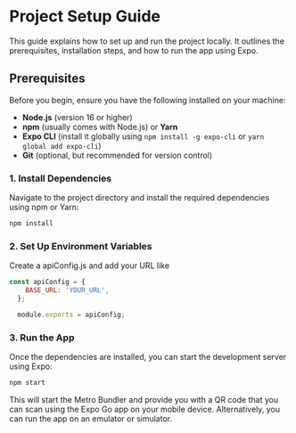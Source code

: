 # Project Setup Guide

This guide explains how to set up and run the project locally. It outlines the prerequisites, installation steps, and how to run the app using Expo.

## Prerequisites

Before you begin, ensure you have the following installed on your machine:

- **Node.js** (version 16 or higher)
- **npm** (usually comes with Node.js) or **Yarn**
- **Expo CLI** (install it globally using `npm install -g expo-cli` or `yarn global add expo-cli`)
- **Git** (optional, but recommended for version control)

### 1. Install Dependencies

Navigate to the project directory and install the required dependencies using npm or Yarn:

```bash
npm install
```

### 2. Set Up Environment Variables

Create a apiConfig.js and add your URL like
```js
const apiConfig = {
    BASE_URL: 'YOUR_URL',
  };

  module.exports = apiConfig;
```

### 3. Run the App

Once the dependencies are installed, you can start the development server using Expo:

```bash
npm start
```

This will start the Metro Bundler and provide you with a QR code that you can scan using the Expo Go app on your mobile device. Alternatively, you can run the app on an emulator or simulator.
